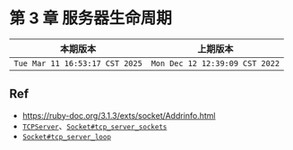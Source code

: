 # 第 3 章 服务器生命周期

|本期版本| 上期版本
|:---:|:---:
`Tue Mar 11 16:53:17 CST 2025` | `Mon Dec 12 12:39:09 CST 2022`



## Ref

* <https://ruby-doc.org/3.1.3/exts/socket/Addrinfo.html>
* [`TCPServer`](https://ruby-doc.org/stdlib-3.1.2/libdoc/socket/rdoc/TCPServer.html)、[`Socket#tcp_server_sockets`](https://ruby-doc.org/stdlib-3.1.2/libdoc/socket/rdoc/Socket.html#method-c-tcp_server_sockets)
* [`Socket#tcp_server_loop`](https://ruby-doc.org/stdlib-3.1.2/libdoc/socket/rdoc/Socket.html#method-c-tcp_server_loop)